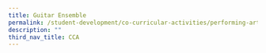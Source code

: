 ```yaml
---
title: Guitar Ensemble
permalink: /student-development/co-curricular-activities/performing-arts-groups/guitar-ensemble
description: ""
third_nav_title: CCA
---
```

